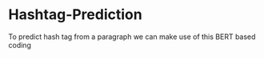 # Hashtag-Prediction
To predict hash tag from a paragraph we can make use of this BERT based coding
